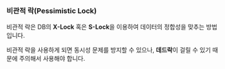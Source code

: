 ### 비관적 락(Pessimistic Lock)

비관적 락은 DB의 **X-Lock** 혹은 **S-Lock**을 이용하여 데이터의 정합성을 맞추는 방법입니다.

비관적 락을 사용하게 되면 동시성 문제를 방지할 수 있으나, **데드락**이 걸릴 수 있기 때문에 주의해서 사용해야 합니다.